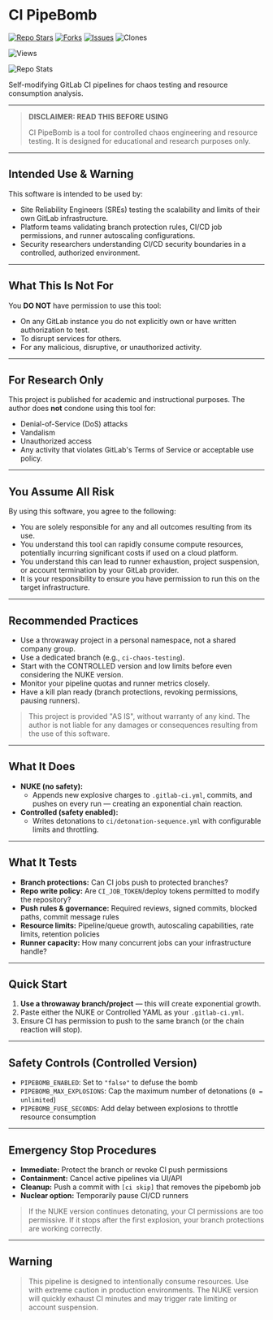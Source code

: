 # CI PipeBomb
[![Repo Stars](https://img.shields.io/github/stars/ChippyWhippy/ci-pipebomb?style=for-the-badge)](https://github.com/ChippyWhippy/ci-pipebomb/stargazers)
[![Forks](https://img.shields.io/github/forks/ChippyWhippy/ci-pipebomb?style=for-the-badge)](https://github.com/ChippyWhippy/ci-pipebomb/network/members)
[![Issues](https://img.shields.io/github/issues/ChippyWhippy/ci-pipebomb?style=for-the-badge)](https://github.com/ChippyWhippy/ci-pipebomb/issues)
![Clones](https://img.shields.io/badge/dynamic/json?url=https://gist.githubusercontent.com/ChippyWhippy/ebaf7fa591cbbd446641f47406382aa0/raw/clone.json&label=Clones&query=$.count&logo=github&color=blue&cacheSeconds=1800)

![Views](https://img.shields.io/badge/dynamic/json?url=https://gist.githubusercontent.com/ChippyWhippy/4d0e2963b0bce85abf8f9f3cdbe22863/raw/views.json&label=Views&query=$.count&logo=github&color=green&cacheSeconds=1800)

![Repo Stats](https://github-readme-stats.vercel.app/api/pin/?username=ChippyWhippy&repo=ci-pipebomb&theme=dark)

Self-modifying GitLab CI pipelines for chaos testing and resource consumption analysis.

---

> **DISCLAIMER: READ THIS BEFORE USING**
>
> CI PipeBomb is a tool for controlled chaos engineering and resource testing. It is designed for educational and research purposes only.

---

## Intended Use & Warning

This software is intended to be used by:

- Site Reliability Engineers (SREs) testing the scalability and limits of their own GitLab infrastructure.
- Platform teams validating branch protection rules, CI/CD job permissions, and runner autoscaling configurations.
- Security researchers understanding CI/CD security boundaries in a controlled, authorized environment.

---

## What This Is Not For

You **DO NOT** have permission to use this tool:

- On any GitLab instance you do not explicitly own or have written authorization to test.
- To disrupt services for others.
- For any malicious, disruptive, or unauthorized activity.

---

## For Research Only

This project is published for academic and instructional purposes. The author does **not** condone using this tool for:

- Denial-of-Service (DoS) attacks
- Vandalism
- Unauthorized access
- Any activity that violates GitLab's Terms of Service or acceptable use policy.

---

## You Assume All Risk

By using this software, you agree to the following:

- You are solely responsible for any and all outcomes resulting from its use.
- You understand this tool can rapidly consume compute resources, potentially incurring significant costs if used on a cloud platform.
- You understand this can lead to runner exhaustion, project suspension, or account termination by your GitLab provider.
- It is your responsibility to ensure you have permission to run this on the target infrastructure.

---

## Recommended Practices

- Use a throwaway project in a personal namespace, not a shared company group.
- Use a dedicated branch (e.g., `ci-chaos-testing`).
- Start with the CONTROLLED version and low limits before even considering the NUKE version.
- Monitor your pipeline quotas and runner metrics closely.
- Have a kill plan ready (branch protections, revoking permissions, pausing runners).

> This project is provided "AS IS", without warranty of any kind. The author is not liable for any damages or consequences resulting from the use of this software.

---

## What It Does

- **NUKE (no safety):**
  - Appends new explosive charges to `.gitlab-ci.yml`, commits, and pushes on every run — creating an exponential chain reaction.
- **Controlled (safety enabled):**
  - Writes detonations to `ci/detonation-sequence.yml` with configurable limits and throttling.

---

## What It Tests

- **Branch protections:** Can CI jobs push to protected branches?
- **Repo write policy:** Are `CI_JOB_TOKEN`/deploy tokens permitted to modify the repository?
- **Push rules & governance:** Required reviews, signed commits, blocked paths, commit message rules
- **Resource limits:** Pipeline/queue growth, autoscaling capabilities, rate limits, retention policies
- **Runner capacity:** How many concurrent jobs can your infrastructure handle?

---

## Quick Start

1. **Use a throwaway branch/project** — this will create exponential growth.
2. Paste either the NUKE or Controlled YAML as your `.gitlab-ci.yml`.
3. Ensure CI has permission to push to the same branch (or the chain reaction will stop).

---

## Safety Controls (Controlled Version)

- `PIPEBOMB_ENABLED`: Set to `"false"` to defuse the bomb
- `PIPEBOMB_MAX_EXPLOSIONS`: Cap the maximum number of detonations (`0 = unlimited`)
- `PIPEBOMB_FUSE_SECONDS`: Add delay between explosions to throttle resource consumption

---

## Emergency Stop Procedures

- **Immediate:** Protect the branch or revoke CI push permissions
- **Containment:** Cancel active pipelines via UI/API
- **Cleanup:** Push a commit with `[ci skip]` that removes the pipebomb job
- **Nuclear option:** Temporarily pause CI/CD runners

> If the NUKE version continues detonating, your CI permissions are too permissive.
> If it stops after the first explosion, your branch protections are working correctly.

---

## Warning

> This pipeline is designed to intentionally consume resources. Use with extreme caution in production environments. The NUKE version will quickly exhaust CI minutes and may trigger rate limiting or account suspension.
